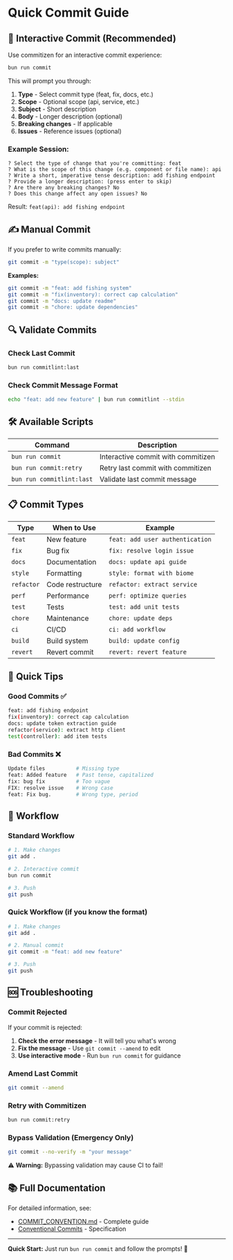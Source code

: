 # Quick Commit Guide

## 🚀 Interactive Commit (Recommended)

Use commitizen for an interactive commit experience:

```bash
bun run commit
```

This will prompt you through:
1. **Type** - Select commit type (feat, fix, docs, etc.)
2. **Scope** - Optional scope (api, service, etc.)
3. **Subject** - Short description
4. **Body** - Longer description (optional)
5. **Breaking changes** - If applicable
6. **Issues** - Reference issues (optional)

### Example Session:
```
? Select the type of change that you're committing: feat
? What is the scope of this change (e.g. component or file name): api
? Write a short, imperative tense description: add fishing endpoint
? Provide a longer description: (press enter to skip)
? Are there any breaking changes? No
? Does this change affect any open issues? No
```

Result: `feat(api): add fishing endpoint`

## ✍️ Manual Commit

If you prefer to write commits manually:

```bash
git commit -m "type(scope): subject"
```

**Examples:**
```bash
git commit -m "feat: add fishing system"
git commit -m "fix(inventory): correct cap calculation"
git commit -m "docs: update readme"
git commit -m "chore: update dependencies"
```

## 🔍 Validate Commits

### Check Last Commit
```bash
bun run commitlint:last
```

### Check Commit Message Format
```bash
echo "feat: add new feature" | bun run commitlint --stdin
```

## 🛠️ Available Scripts

| Command | Description |
|---------|-------------|
| `bun run commit` | Interactive commit with commitizen |
| `bun run commit:retry` | Retry last commit with commitizen |
| `bun run commitlint:last` | Validate last commit message |

## 📋 Commit Types

| Type | When to Use | Example |
|------|-------------|---------|
| `feat` | New feature | `feat: add user authentication` |
| `fix` | Bug fix | `fix: resolve login issue` |
| `docs` | Documentation | `docs: update api guide` |
| `style` | Formatting | `style: format with biome` |
| `refactor` | Code restructure | `refactor: extract service` |
| `perf` | Performance | `perf: optimize queries` |
| `test` | Tests | `test: add unit tests` |
| `chore` | Maintenance | `chore: update deps` |
| `ci` | CI/CD | `ci: add workflow` |
| `build` | Build system | `build: update config` |
| `revert` | Revert commit | `revert: revert feature` |

## 🎯 Quick Tips

### Good Commits ✅
```bash
feat: add fishing endpoint
fix(inventory): correct cap calculation
docs: update token extraction guide
refactor(service): extract http client
test(controller): add item tests
```

### Bad Commits ❌
```bash
Update files          # Missing type
feat: Added feature   # Past tense, capitalized
fix: bug fix          # Too vague
FIX: resolve issue    # Wrong case
feat: Fix bug.        # Wrong type, period
```

## 🔄 Workflow

### Standard Workflow
```bash
# 1. Make changes
git add .

# 2. Interactive commit
bun run commit

# 3. Push
git push
```

### Quick Workflow (if you know the format)
```bash
# 1. Make changes
git add .

# 2. Manual commit
git commit -m "feat: add new feature"

# 3. Push
git push
```

## 🆘 Troubleshooting

### Commit Rejected
If your commit is rejected:

1. **Check the error message** - It will tell you what's wrong
2. **Fix the message** - Use `git commit --amend` to edit
3. **Use interactive mode** - Run `bun run commit` for guidance

### Amend Last Commit
```bash
git commit --amend
```

### Retry with Commitizen
```bash
bun run commit:retry
```

### Bypass Validation (Emergency Only)
```bash
git commit --no-verify -m "your message"
```

⚠️ **Warning:** Bypassing validation may cause CI to fail!

## 📚 Full Documentation

For detailed information, see:
- [COMMIT_CONVENTION.md](.github/COMMIT_CONVENTION.md) - Complete guide
- [Conventional Commits](https://www.conventionalcommits.org/) - Specification

---

**Quick Start:** Just run `bun run commit` and follow the prompts! 🎉
